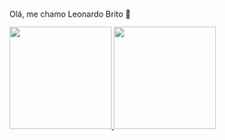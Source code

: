 Olá, me chamo Leonardo Brito 🖖 

<!--
FERRAMENTAS E TECNOLOGIAS

EVOLUINDO 

PROJETOS PESSOAIS 


-->

<div>
<a href="https://github.com/LeonardoBrito-XLBR">
<img loading="lazy" height="180em" src="https://github-readme-stats.vercel.app/api/top-langs/?username=LeonardoBrito-XLBR&layout=compact&langs_count=7&theme=vision-friendly-dark"/>
<img loading="lazy" height="180em" src="https://github-readme-stats.vercel.app/api?username=LeonardoBrito-XLBR&show_icons=true&theme=vision-friendly-dark&include_all_commits=true&count_private=true"/>
</div>


<!--
**LeonardoBrito-XLBR/LeonardoBrito-XLBR** is a ✨ _special_ ✨ repository because its `README.md` (this file) appears on your GitHub profile.

Here are some ideas to get you started:

- 🔭 I’m currently working on ...
- 🌱 I’m currently learning ...
- 👯 I’m looking to collaborate on ...
- 🤔 I’m looking for help with ...
- 💬 Ask me about ...
- 📫 How to reach me: ...
- 😄 Pronouns: ...
- ⚡ Fun fact: ...
-->
